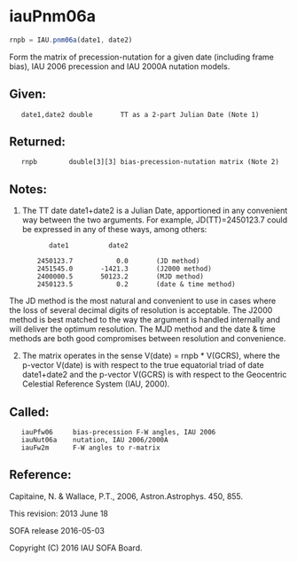 # iauPnm06a

```js
rnpb = IAU.pnm06a(date1, date2)
```

Form the matrix of precession-nutation for a given date (including
frame bias), IAU 2006 precession and IAU 2000A nutation models.

## Given:
```
   date1,date2 double       TT as a 2-part Julian Date (Note 1)
```

## Returned:
```
   rnpb        double[3][3] bias-precession-nutation matrix (Note 2)
```

## Notes:

1) The TT date date1+date2 is a Julian Date, apportioned in any
   convenient way between the two arguments.  For example,
   JD(TT)=2450123.7 could be expressed in any of these ways,
   among others:

```
          date1          date2

       2450123.7           0.0       (JD method)
       2451545.0       -1421.3       (J2000 method)
       2400000.5       50123.2       (MJD method)
       2450123.5           0.2       (date & time method)
```

   The JD method is the most natural and convenient to use in
   cases where the loss of several decimal digits of resolution
   is acceptable.  The J2000 method is best matched to the way
   the argument is handled internally and will deliver the
   optimum resolution.  The MJD method and the date & time methods
   are both good compromises between resolution and convenience.

2) The matrix operates in the sense V(date) = rnpb * V(GCRS), where
   the p-vector V(date) is with respect to the true equatorial triad
   of date date1+date2 and the p-vector V(GCRS) is with respect to
   the Geocentric Celestial Reference System (IAU, 2000).

## Called:
```
   iauPfw06     bias-precession F-W angles, IAU 2006
   iauNut06a    nutation, IAU 2006/2000A
   iauFw2m      F-W angles to r-matrix
```

## Reference:

   Capitaine, N. & Wallace, P.T., 2006, Astron.Astrophys. 450, 855.

This revision:  2013 June 18

SOFA release 2016-05-03

Copyright (C) 2016 IAU SOFA Board.